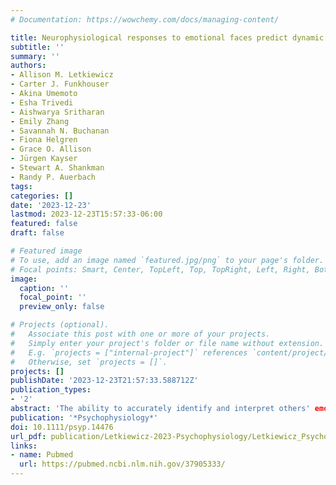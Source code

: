 ```yaml
---
# Documentation: https://wowchemy.com/docs/managing-content/

title: Neurophysiological responses to emotional faces predict dynamic fluctuations in affect in adolescents
subtitle: ''
summary: ''
authors:
- Allison M. Letkiewicz
- Carter J. Funkhouser
- Akina Umemoto
- Esha Trivedi
- Aishwarya Sritharan
- Emily Zhang
- Savannah N. Buchanan
- Fiona Helgren
- Grace O. Allison
- Jürgen Kayser
- Stewart A. Shankman
- Randy P. Auerbach
tags:
categories: []
date: '2023-12-23'
lastmod: 2023-12-23T15:57:33-06:00
featured: false
draft: false

# Featured image
# To use, add an image named `featured.jpg/png` to your page's folder.
# Focal points: Smart, Center, TopLeft, Top, TopRight, Left, Right, BottomLeft, Bottom, BottomRight.
image:
  caption: ''
  focal_point: ''
  preview_only: false

# Projects (optional).
#   Associate this post with one or more of your projects.
#   Simply enter your project's folder or file name without extension.
#   E.g. `projects = ["internal-project"]` references `content/project/deep-learning/index.md`.
#   Otherwise, set `projects = []`.
projects: []
publishDate: '2023-12-23T21:57:33.588712Z'
publication_types:
- '2'
abstract: 'The ability to accurately identify and interpret others' emotions is critical for social and emotional functioning during adolescence. Indeed, previous research has identified that laboratory-based indices of facial emotion recognition and engagement with emotional faces predict adolescent mood states. Whether socioemotional information processing relates to real-world affective dynamics using an ecologically sensitive approach, however, has rarely been assessed. In the present study, adolescents (*N* = 62; ages 13–18) completed a Facial Recognition Task, including happy, angry, and sad stimuli, while EEG data were acquired. Participants also provided ecological momentary assessment (EMA) data probing their current level of happiness, anger, and sadness for 1-week, resulting in indices of emotion (mean-level, inertia, instability). Analyses focused on relations between (1) accuracy for and (2) prolonged engagement with (LPP) emotional faces and EMA-reported emotions. Greater prolonged engagement with happy faces was related to less resistance to changes in happiness (i.e., less happiness inertia), whereas greater prolonged engagement with angry faces associated with more resistance to changes in anger (i.e., greater anger inertia). Results suggest that socioemotional processes captured by laboratory measures have real-world implications for adolescent affective states and highlight potentially actionable targets for novel treatment approaches (e.g., just-in-time interventions). Future studies should continue to assess relations among socioemotional informational processes and dynamic fluctuations in adolescent affective states.'
publication: '*Psychophysiology*'
doi: 10.1111/psyp.14476
url_pdf: publication/Letkiewicz-2023-Psychophysiology/Letkiewicz_Psychophysiology_2023.pdf
links: 
- name: Pubmed
  url: https://pubmed.ncbi.nlm.nih.gov/37905333/
---
```


